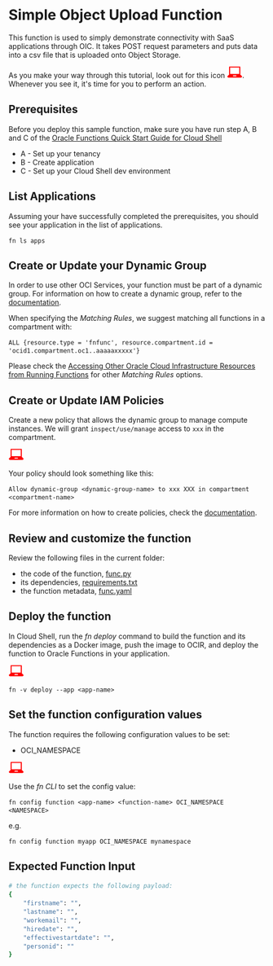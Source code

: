 # Simple Object Upload Function
This function is used to simply demonstrate connectivity with SaaS applications through OIC. It takes POST request parameters and puts data into a csv file that is uploaded onto Object Storage.

As you make your way through this tutorial, look out for this icon ![user input icon](./images/userinput.png).
Whenever you see it, it's time for you to perform an action.


## Prerequisites
Before you deploy this sample function, make sure you have run step A, B and C of the [Oracle Functions Quick Start Guide for Cloud Shell](https://www.oracle.com/webfolder/technetwork/tutorials/infographics/oci_functions_cloudshell_quickview/functions_quickview_top/functions_quickview/index.html)
* A - Set up your tenancy
* B - Create application
* C - Set up your Cloud Shell dev environment


## List Applications 
Assuming your have successfully completed the prerequisites, you should see your 
application in the list of applications.
```
fn ls apps
```


## Create or Update your Dynamic Group
In order to use other OCI Services, your function must be part of a dynamic group. For information on how to create a dynamic group, refer to the [documentation](https://docs.cloud.oracle.com/iaas/Content/Identity/Tasks/managingdynamicgroups.htm#To).

When specifying the *Matching Rules*, we suggest matching all functions in a compartment with:
```
ALL {resource.type = 'fnfunc', resource.compartment.id = 'ocid1.compartment.oc1..aaaaaxxxxx'}
```
Please check the [Accessing Other Oracle Cloud Infrastructure Resources from Running Functions](https://docs.cloud.oracle.com/en-us/iaas/Content/Functions/Tasks/functionsaccessingociresources.htm) for other *Matching Rules* options.


## Create or Update IAM Policies
Create a new policy that allows the dynamic group to manage compute instances. We will grant `inspect/use/manage` access to `xxx` in the compartment.

![user input icon](./images/userinput.png)

Your policy should look something like this:
```
Allow dynamic-group <dynamic-group-name> to xxx XXX in compartment <compartment-name>
```

For more information on how to create policies, check the [documentation](https://docs.cloud.oracle.com/iaas/Content/Identity/Concepts/policysyntax.htm).


## Review and customize the function
Review the following files in the current folder:
* the code of the function, [func.py](./func.py)
* its dependencies, [requirements.txt](./requirements.txt)
* the function metadata, [func.yaml](./func.yaml)


## Deploy the function
In Cloud Shell, run the *fn deploy* command to build the function and its dependencies as a Docker image, 
push the image to OCIR, and deploy the function to Oracle Functions in your application.

![user input icon](./images/userinput.png)
```
fn -v deploy --app <app-name>
```

## Set the function configuration values
The function requires the following configuration values to be set:
- OCI_NAMESPACE

![user input icon](./images/userinput.png)

Use the *fn CLI* to set the config value:
```
fn config function <app-name> <function-name> OCI_NAMESPACE <NAMESPACE>
```
e.g.
```
fn config function myapp OCI_NAMESPACE mynamespace
```

## Expected Function Input
```bash
# the function expects the following payload:
{
    "firstname": "",
    "lastname": "",
    "workemail": "",
    "hiredate": "",
    "effectivestartdate": "",
    "personid": ""
}
```
